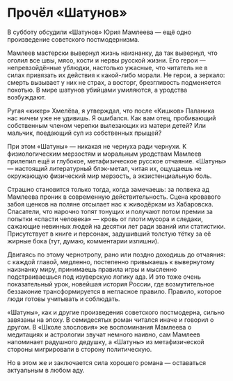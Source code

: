 
# Прочёл «Шатунов»

​​В субботу обсудили «Шатунов» Юрия Мамлеева — ещё одно произведение советского постмодернизма.

Мамлеев мастерски вывернул жизнь наизнанку, да так вывернул, что оголил все швы, мясо, кости и нервы русской жизни. Его герои — непревзойдённые ублюдки, настолько ужасные, что читатель не в силах привязать их действия к какой-либо морали. Не герои, а зеркало: смерть вызывает у них не страх, а восторг, брезгливость подменяется похотью. В мире шатунов убийцами умиляются, а уродства возбуждают. 

Ругая «кикер» Хмелёва, я утверждал, что после «Кишков» Паланика нас ничем уже не удивишь. Я ошибался. Как вам отец, пробивающий собственным членом черепки вылезающих из матери детей? Или мальчик, поедающий суп из собственных прыщей?

При этом «Шатуны» — никакая не чернуха ради чернухи. К физиологическим мерзостям и моральным уродствам Мамлеев прилепил ещё и глубокое, метафизическое русское отчаяние. «Шатуны» — настоящий литературный блэк-метал, читая их, ощущаешь не окружающую физический мир мерзость, а экзистенциальную боль.

Страшно становится только тогда, когда замечаешь: за полвека ад Мамлеева проник в современную действительность. Сцена кровавого забоя щенков на поляне отсылает нас к живодёркам из Хабаровска. Спасатели, что нарочно топят тонущих и получают потом премии за попытки «спасти человека» — кровь от плоти мусора и следаки, сажающие невинных людей на десятки лет ради званий или статистики. Присутствует в книге и персонаж, задушивший толстую тётку за её жирные бока (тут, думаю, комментарии излишни).

Двигаясь по этому чернотропу, рано или поздно доходишь до отчаяния: с каждой главой, медленно, постепенно привыкаешь к вывернутому наизнанку миру, принимаешь правила игры и мысленно подстраиваешься под изуверскую логику ада. И это тоже очень показательный урок, новейшая история России, где возмутительное беззаконие трансформируется в негласное правило. Правило, которое люди готовы учитывать и соблюдать.

«Шатуны», как и другие произведения советского постмодерна, сильно завязаны на эпоху. В семидесятых роман читался иначе и говорил о другом. В «Школе злословия» же воспоминания Мамлеева о медитациях и астрологии звучат немного наивно, сам Мамлеев напоминает радушного дедушку, а «Шатуны» из метафизической стороны мигрировали в сторону политическую. 

Но в этом же и заключается сила хорошего романа — оставаться актуальным в любом аду.
